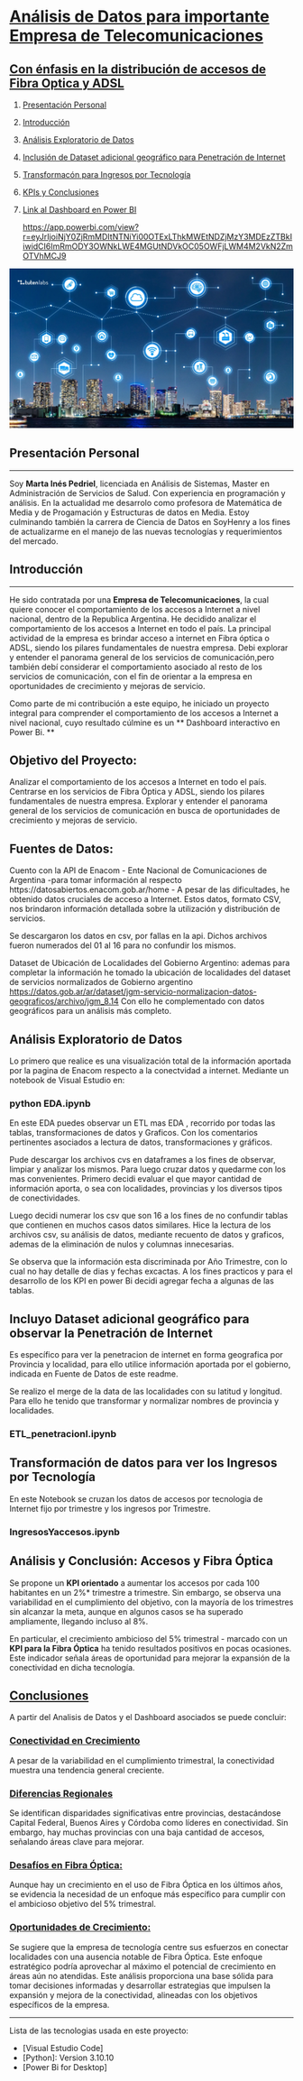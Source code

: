 # [Análisis de Datos para importante Empresa de Telecomunicaciones](#presentacion-info) 
## [Con énfasis en la distribución de accesos de Fibra Optica y ADSL](#presentacion-info) 


1. [Presentación Personal](#presentacion-info)

2. [Introducción](#Comentarios-introductorios)

3. [Análisis Exploratorio de Datos](#ETL-EDA)

4. [Inclusión de Dataset adicional geográfico para Penetración de Internet](#ETL_penetracionI.ipynb)

5. [Transformacón para Ingresos por Tecnología](#IngresosYaccesos.ipynb)

6. [KPIs y Conclusiones](#Conclusiones)

7. [Link al Dashboard en Power BI](#Conclusiones)

    https://app.powerbi.com/view?r=eyJrIjoiNjY0ZjRmMDItNTNiYi00OTExLThkMWEtNDZjMzY3MDEzZTBkIiwidCI6ImRmODY3OWNkLWE4MGUtNDVkOC05OWFjLWM4M2VkN2ZmOTVhMCJ9



![Image text](data/Telecomunicaciones.webp)


## Presentación Personal
***
<p align="justify">
  
Soy **Marta Inés Pedriel**, licenciada en Análisis de Sistemas, Master en Administración de Servicios de Salud. Con experiencia en programación y análisis. En la actualidad me desarrolo como profesora de Matemática de Media y de Progamación y Estructuras de datos en Media.
Estoy culminando también la carrera de Ciencia de Datos en SoyHenry a los fines de actualizarme en el manejo de las nuevas tecnologías y requerimientos del mercado.


## Introducción
*** 

He sido contratada por una **Empresa de Telecomunicaciones**, la cual quiere conocer el comportamiento de los accesos a Internet a nivel nacional, dentro de la Republica Argentina. He decidido analizar el comportamiento de los accesos a Internet en todo el país.
La principal actividad de la empresa es brindar acceso a internet en Fibra óptica o ADSL,  siendo los pilares fundamentales de nuestra empresa.
Debi explorar y entender el panorama general de los servicios de comunicación,pero también debí considerar el comportamiento asociado al resto de los servicios de comunicación, con el fin de orientar a la empresa en oportunidades de crecimiento y mejoras de servicio.

Como parte de mi contribución a este equipo, he iniciado un proyecto integral para comprender el comportamiento de los accesos a Internet a nivel nacional, cuyo resultado cúlmine es un ** Dashboard interactivo en Power Bi. **

## Objetivo del Proyecto:

Analizar el comportamiento de los accesos a Internet en todo el país.
Centrarse en los servicios de Fibra Óptica y ADSL, siendo los pilares fundamentales de nuestra empresa.
Explorar y entender el panorama general de los servicios de comunicación en busca de oportunidades de crecimiento y mejoras de servicio.

## Fuentes de Datos:

<div class=text-justify> Cuento con la API de Enacom - Ente Nacional de Comunicaciones de Argentina -para tomar información al respecto https://datosabiertos.enacom.gob.ar/home - A pesar de las dificultades, he obtenido datos cruciales de acceso a Internet. Estos datos, formato CSV, nos brindaron información detallada sobre la utilización y distribución de servicios.

Se descargaron los datos en csv, por fallas en la api. Dichos archivos fueron numerados del 01 al 16 para no confundir los mismos.

Dataset de Ubicación de Localidades del Gobierno Argentino: ademas para completar la información he tomado la ubicación de localidades del dataset de servicios normalizados de Gobierno argentino https://datos.gob.ar/ar/dataset/jgm-servicio-normalizacion-datos-geograficos/archivo/jgm_8.14
Con ello he complementado con datos geográficos para un análisis más completo.

## Análisis Exploratorio de Datos

Lo primero que realice es una visualización total de la información aportada por la pagina de Enacom respecto a la conectvidad a internet. 
Mediante un notebook de Visual Estudio en:

### python EDA.ipynb 

En este EDA puedes observar un ETL mas EDA , recorrido por todas las tablas, transformaciones de datos y Graficos. Con los comentarios pertinentes asociados a lectura de datos, transformaciones y gráficos.

Pude descargar los archivos cvs en dataframes a los fines de observar, limpiar y analizar los mismos. Para luego cruzar datos y quedarme con los mas convenientes.
Primero decidi evaluar el que mayor cantidad de información aporta, o sea con localidades, provincias y los diversos tipos de conectividades.

Luego decidi numerar los csv que son 16 a los fines de no confundir tablas que contienen en muchos casos datos similares. 
Hice la lectura de los archivos csv, su análisis de datos, mediante recuento de datos y graficos, ademas de la eliminación de nulos y columnas innecesarias.

Se observa que la información esta discriminada por Año Trimestre, con lo cual no hay detalle de dias y fechas excactas. A los fines practicos y para el desarrollo de los KPI en power Bi decidi agregar fecha a algunas de las tablas.



## Incluyo Dataset adicional geográfico para observar la Penetración de Internet

Es específico para ver la penetracion de internet en forma geografica por Provincia y localidad, para ello utilice información aportada por el gobierno, indicada en Fuente de Datos de este readme.

Se realizo el merge de la data de las localidades con su latitud y longitud. Para ello he tenido que transformar y normalizar nombres de provincia y localidades.
### ETL_penetracionI.ipynb


## Transformación de datos para ver los Ingresos por Tecnología

En este Notebook se cruzan los datos de accesos por tecnologia de Internet fijo por trimestre y los ingresos por Trimestre.

### IngresosYaccesos.ipynb

## Análisis y Conclusión: Accesos y Fibra Óptica

Se propone un **KPI orientado** a aumentar los accesos por cada 100 habitantes  en un 2%* trimestre a trimestre. Sin embargo, se observa una variabilidad en el cumplimiento del objetivo, con la mayoría de los trimestres sin alcanzar la meta, aunque en algunos casos se ha superado ampliamente, llegando incluso al 8%.

En particular, el crecimiento ambicioso del 5% trimestral - marcado con un **KPI para la Fibra Óptica** ha tenido resultados positivos en pocas ocasiones. Este indicador señala áreas de oportunidad para mejorar la expansión de la conectividad en dicha tecnología.

## [**Conclusiones**](#presentacion-info)

A partir del Analisis de Datos y el Dashboard asociados se puede concluir:

### [**Conectividad en Crecimiento**](#presentacion-info)

A pesar de la variabilidad en el cumplimiento trimestral, la conectividad muestra una tendencia general creciente.

### [**Diferencias Regionales**](#presentacion-info)

Se identifican disparidades significativas entre provincias, destacándose Capital Federal, Buenos Aires y Córdoba como líderes en conectividad. Sin embargo, hay muchas provincias con una baja cantidad de accesos, señalando áreas clave para mejorar.

### [**Desafíos en Fibra Óptica:**](#presentacion-info)

Aunque hay un crecimiento en el uso de Fibra Óptica en los últimos años, se evidencia la necesidad de un enfoque más específico para cumplir con el ambicioso objetivo del 5% trimestral.

### [**Oportunidades de Crecimiento:**](#presentacion-info)

Se sugiere que la empresa de tecnología centre sus esfuerzos en conectar  localidades con una ausencia notable de Fibra Óptica. Este enfoque estratégico podría aprovechar al máximo el potencial de crecimiento en áreas aún no atendidas.
Este análisis proporciona una base sólida para tomar decisiones informadas y desarrollar estrategias que impulsen la expansión y mejora de la conectividad, alineadas con los objetivos específicos de la empresa.</p>







***
Lista de las tecnologias usada en este proyecto:
* [Visual Estudio Code]
* [Python]: Version 3.10.10
* [Power Bi for Desktop]